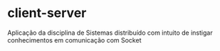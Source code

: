 # client-server
Aplicação da disciplina de Sistemas distribuído com intuito de instigar conhecimentos em comunicação com Socket
